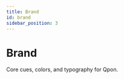 ```yaml
---
title: Brand 
id: brand
sidebar_position: 3
---
```


# Brand

Core cues, colors, and typography for Qpon.
